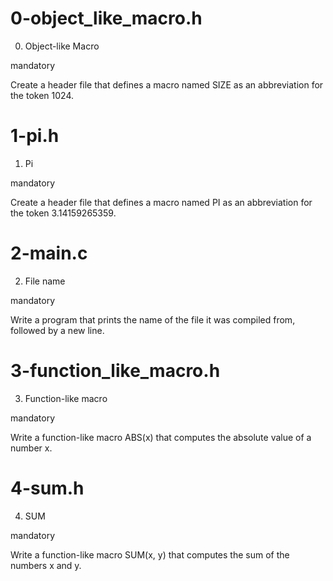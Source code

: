 # 0-object_like_macro.h

0. Object-like Macro

mandatory

Create a header file that defines a macro named SIZE as an abbreviation for the token 1024.


# 1-pi.h

1. Pi

mandatory

Create a header file that defines a macro named PI as an abbreviation for the token 3.14159265359.


# 2-main.c

2. File name

mandatory

Write a program that prints the name of the file it was compiled from, followed by a new line.


# 3-function_like_macro.h

3. Function-like macro

mandatory

Write a function-like macro ABS(x) that computes the absolute value of a number x.


# 4-sum.h

4. SUM

mandatory

Write a function-like macro SUM(x, y) that computes the sum of the numbers x and y.

